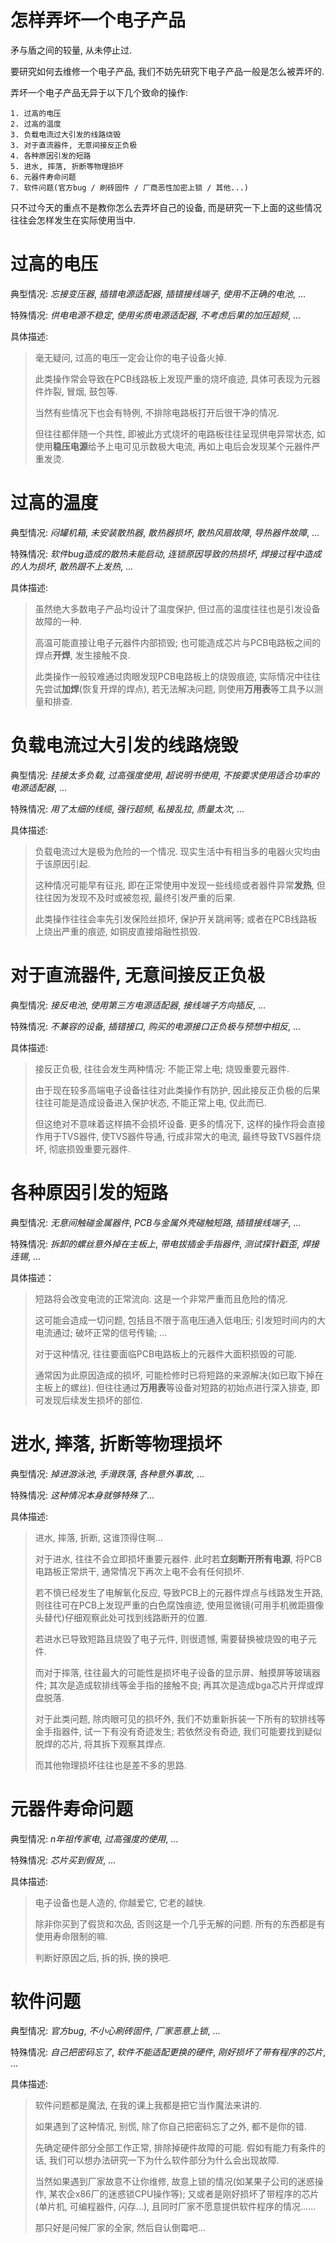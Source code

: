# 怎样弄坏一个电子产品
矛与盾之间的较量, 从未停止过.

要研究如何去维修一个电子产品, 我们不妨先研究下电子产品一般是怎么被弄坏的.

弄坏一个电子产品无异于以下几个致命的操作:

    1. 过高的电压
    2. 过高的温度
    3. 负载电流过大引发的线路烧毁
    3. 对于直流器件, 无意间接反正负极
    4. 各种原因引发的短路
    5. 进水, 摔落, 折断等物理损坏
    6. 元器件寿命问题
    7. 软件问题(官方bug / 刷砖固件 / 厂商恶性加密上锁 / 其他...)

只不过今天的重点不是教你怎么去弄坏自己的设备, 而是研究一下上面的这些情况往往会怎样发生在实际使用当中.


# 过高的电压
典型情况: *忘接变压器*, *插错电源适配器*, *插错接线端子*, *使用不正确的电池*, ...

特殊情况: *供电电源不稳定*, *使用劣质电源适配器*, *不考虑后果的加压超频*, ...

具体描述:

> 毫无疑问, 过高的电压一定会让你的电子设备火掉.
>
> 此类操作常会导致在PCB线路板上发现严重的烧坏痕迹, 具体可表现为元器件炸裂, 冒烟, 鼓包等.
>
> 当然有些情况下也会有特例, 不排除电路板打开后很干净的情况.
>
> 但往往都伴随一个共性, 即被此方式烧坏的电路板往往呈现供电异常状态, 如使用**稳压电源**给予上电可见示数极大电流, 再如上电后会发现某个元器件严重发烫.


# 过高的温度
典型情况: *闷罐机箱*, *未安装散热器*, *散热器损坏*, *散热风扇故障*, *导热器件故障*, ...

特殊情况: *软件bug造成的散热未能启动*, *连锁原因导致的热损坏*, *焊接过程中造成的人为损坏*, *散热跟不上发热*, ...

具体描述:

> 虽然绝大多数电子产品均设计了温度保护, 但过高的温度往往也是引发设备故障的一种.
>
> 高温可能直接让电子元器件内部损毁; 也可能造成芯片与PCB电路板之间的焊点**开焊**, 发生接触不良.
>
> 此类操作一般较难通过肉眼发现PCB电路板上的烧毁痕迹, 实际情况中往往先尝试**加焊**(恢复开焊的焊点), 若无法解决问题, 则使用**万用表**等工具予以测量和排查.


# 负载电流过大引发的线路烧毁
典型情况: *挂接太多负载*, *过高强度使用*, *超说明书使用*, *不按要求使用适合功率的电源适配器*, ...

特殊情况: *用了太细的线缆*, *强行超频*, *私接乱拉*, *质量太次*, ...

具体描述:

> 负载电流过大是极为危险的一个情况. 现实生活中有相当多的电器火灾均由于该原因引起.
>
> 这种情况可能早有征兆, 即在正常使用中发现一些线缆或者器件异常**发热**, 但往往因为发现不及时或被忽视, 最终引发严重的后果.
>
> 此类操作往往会率先引发保险丝损坏, 保护开关跳闸等; 或者在PCB线路板上烧出严重的痕迹, 如铜皮直接熔融性损毁.


# 对于直流器件, 无意间接反正负极
典型情况: *接反电池*, *使用第三方电源适配器*, *接线端子方向插反*, ...

特殊情况: *不兼容的设备*, *插错接口*, *购买的电源接口正负极与预想中相反*, ...

具体描述:

> 接反正负极, 往往会发生两种情况: 不能正常上电; 烧毁重要元器件.
>
> 由于现在较多高端电子设备往往对此类操作有防护, 因此接反正负极的后果往往可能是造成设备进入保护状态, 不能正常上电, 仅此而已.
>
> 但这绝对不意味着这样搞不会损坏设备. 更多的情况下, 这样的操作将会直接作用于TVS器件, 使TVS器件导通, 行成非常大的电流, 最终导致TVS器件烧坏, 彻底损毁重要元器件.


# 各种原因引发的短路
典型情况: *无意间触碰金属器件*, *PCB与金属外壳碰触短路*, *插错接线端子*, ...

特殊情况: *拆卸的螺丝意外掉在主板上*, *带电拔插金手指器件*, *测试探针戳歪*, *焊接连锡*, ...

具体描述：

> 短路将会改变电流的正常流向. 这是一个非常严重而且危险的情况.
>
> 这可能会造成一切问题, 包括且不限于高电压通入低电压; 引发短时间内的大电流通过; 破坏正常的信号传输; ...
>
> 对于这种情况, 往往要面临PCB电路板上的元器件大面积损毁的可能.
>
> 通常因为此原因造成的损坏, 可能检修时已将短路的来源解决(如已取下掉在主板上的螺丝). 但往往通过**万用表**等设备对短路的初始点进行深入排查, 即可发现后续发生损坏的部位.


# 进水, 摔落, 折断等物理损坏
典型情况: *掉进游泳池*, *手滑跌落*, *各种意外事故*, ...

特殊情况: *这种情况本身就够特殊了*...

具体描述:

> 进水, 摔落, 折断, 这谁顶得住啊...
>
> 对于进水, 往往不会立即损坏重要元器件. 此时若**立刻断开所有电源**, 将PCB电路板正常烘干, 通常情况下再次上电不会有任何损坏.
>
> 若不慎已经发生了电解氧化反应, 导致PCB上的元器件焊点与线路发生开路, 则往往可在PCB上发现严重的白色腐蚀痕迹, 使用显微镜(可用手机微距摄像头替代)仔细观察此处可找到线路断开的位置.
>
> 若进水已导致短路且烧毁了电子元件, 则很遗憾, 需要替换被烧毁的电子元件.
>
> 而对于摔落, 往往最大的可能性是损坏电子设备的显示屏、触摸屏等玻璃器件; 其次是造成软排线等金手指的接触不良; 再其次是造成bga芯片开焊或焊盘脱落.
>
> 对于此类问题, 除肉眼可见的损坏外, 我们不妨重新拆装一下所有的软排线等金手指器件, 试一下有没有奇迹发生; 若依然没有奇迹, 我们可能要找到疑似脱焊的芯片, 将其拆下观察其焊点.
>
> 而其他物理损坏往往也是差不多的思路.


# 元器件寿命问题
典型情况: *n年祖传家电*, *过高强度的使用*, ...

特殊情况: *芯片买到假货*, ...

具体描述:

> 电子设备也是人造的, 你越爱它, 它老的越快.
>
> 除非你买到了假货和次品, 否则这是一个几乎无解的问题. 所有的东西都是有使用寿命限制的嘛.
>
> 判断好原因之后, 拆的拆, 换的换吧.


# 软件问题
典型情况: *官方bug*, *不小心刷砖固件*, *厂家恶意上锁*, ...

特殊情况: *自己把密码忘了*, *软件不能适配更换的硬件*, *刚好损坏了带有程序的芯片*, ...

具体描述:

> 软件问题都是魔法, 在我的课上我都是把它当作魔法来讲的.
>
> 如果遇到了这种情况, 别慌, 除了你自己把密码忘了之外, 都不是你的错.
>
> 先确定硬件部分全部工作正常, 排除掉硬件故障的可能. 假如有能力有条件的话, 我们可以想办法研究一下为什么软件部分为什么会出现故障.
>
> 当然如果遇到厂家故意不让你维修, 故意上锁的情况(如某果子公司的迷惑操作, 某农企x86厂的迷惑锁CPU操作等); 又或者是刚好损坏了带程序的芯片(单片机, 可编程器件, 闪存...), 且同时厂家不愿意提供软件程序的情况......
>
> 那只好是问候厂家的全家, 然后自认倒霉吧...
